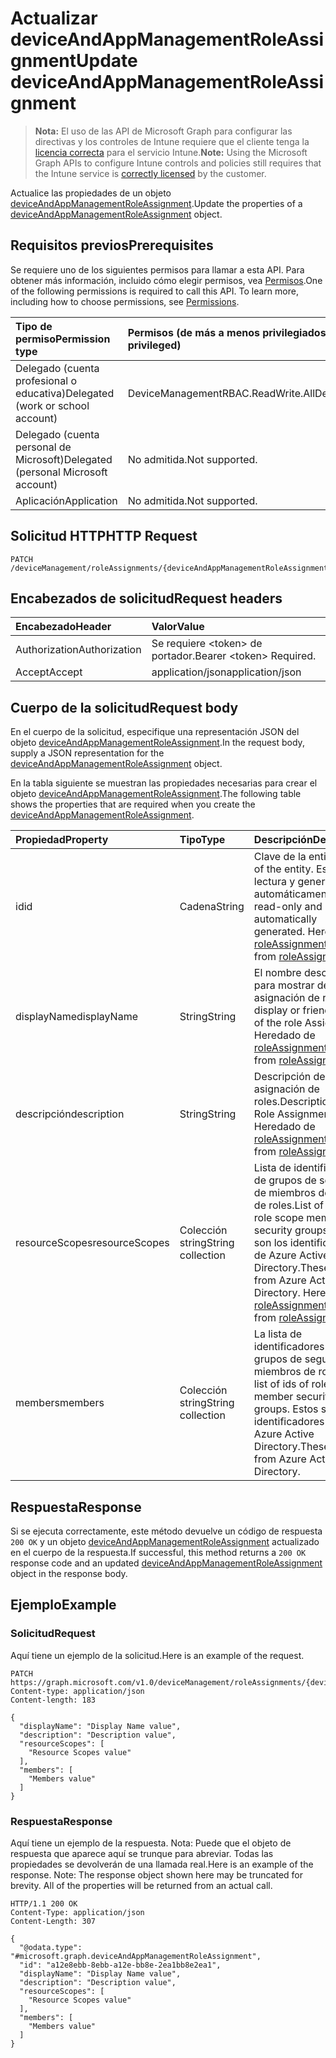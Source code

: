 # <a name="update-deviceandappmanagementroleassignment"></a><span data-ttu-id="ad125-101">Actualizar deviceAndAppManagementRoleAssignment</span><span class="sxs-lookup"><span data-stu-id="ad125-101">Update deviceAndAppManagementRoleAssignment</span></span>

> <span data-ttu-id="ad125-102">**Nota:** El uso de las API de Microsoft Graph para configurar las directivas y los controles de Intune requiere que el cliente tenga la [licencia correcta](https://go.microsoft.com/fwlink/?linkid=839381) para el servicio Intune.</span><span class="sxs-lookup"><span data-stu-id="ad125-102">**Note:** Using the Microsoft Graph APIs to configure Intune controls and policies still requires that the Intune service is [correctly licensed](https://go.microsoft.com/fwlink/?linkid=839381) by the customer.</span></span>

<span data-ttu-id="ad125-103">Actualice las propiedades de un objeto [deviceAndAppManagementRoleAssignment](../resources/intune_rbac_deviceandappmanagementroleassignment.md).</span><span class="sxs-lookup"><span data-stu-id="ad125-103">Update the properties of a [deviceAndAppManagementRoleAssignment](../resources/intune_rbac_deviceandappmanagementroleassignment.md) object.</span></span>
## <a name="prerequisites"></a><span data-ttu-id="ad125-104">Requisitos previos</span><span class="sxs-lookup"><span data-stu-id="ad125-104">Prerequisites</span></span>
<span data-ttu-id="ad125-p101">Se requiere uno de los siguientes permisos para llamar a esta API. Para obtener más información, incluido cómo elegir permisos, vea [Permisos](../../../concepts/permissions_reference.md).</span><span class="sxs-lookup"><span data-stu-id="ad125-p101">One of the following permissions is required to call this API. To learn more, including how to choose permissions, see [Permissions](../../../concepts/permissions_reference.md).</span></span>

|<span data-ttu-id="ad125-107">Tipo de permiso</span><span class="sxs-lookup"><span data-stu-id="ad125-107">Permission type</span></span>|<span data-ttu-id="ad125-108">Permisos (de más a menos privilegiados)</span><span class="sxs-lookup"><span data-stu-id="ad125-108">Permissions (from most to least privileged)</span></span>|
|:---|:---|
|<span data-ttu-id="ad125-109">Delegado (cuenta profesional o educativa)</span><span class="sxs-lookup"><span data-stu-id="ad125-109">Delegated (work or school account)</span></span>|<span data-ttu-id="ad125-110">DeviceManagementRBAC.ReadWrite.All</span><span class="sxs-lookup"><span data-stu-id="ad125-110">DeviceManagementRBAC.ReadWrite.All</span></span>|
|<span data-ttu-id="ad125-111">Delegado (cuenta personal de Microsoft)</span><span class="sxs-lookup"><span data-stu-id="ad125-111">Delegated (personal Microsoft account)</span></span>|<span data-ttu-id="ad125-112">No admitida.</span><span class="sxs-lookup"><span data-stu-id="ad125-112">Not supported.</span></span>|
|<span data-ttu-id="ad125-113">Aplicación</span><span class="sxs-lookup"><span data-stu-id="ad125-113">Application</span></span>|<span data-ttu-id="ad125-114">No admitida.</span><span class="sxs-lookup"><span data-stu-id="ad125-114">Not supported.</span></span>|

## <a name="http-request"></a><span data-ttu-id="ad125-115">Solicitud HTTP</span><span class="sxs-lookup"><span data-stu-id="ad125-115">HTTP Request</span></span>
<!-- {
  "blockType": "ignored"
}
-->
``` http
PATCH /deviceManagement/roleAssignments/{deviceAndAppManagementRoleAssignmentId}
```

## <a name="request-headers"></a><span data-ttu-id="ad125-116">Encabezados de solicitud</span><span class="sxs-lookup"><span data-stu-id="ad125-116">Request headers</span></span>
|<span data-ttu-id="ad125-117">Encabezado</span><span class="sxs-lookup"><span data-stu-id="ad125-117">Header</span></span>|<span data-ttu-id="ad125-118">Valor</span><span class="sxs-lookup"><span data-stu-id="ad125-118">Value</span></span>|
|:---|:---|
|<span data-ttu-id="ad125-119">Authorization</span><span class="sxs-lookup"><span data-stu-id="ad125-119">Authorization</span></span>|<span data-ttu-id="ad125-120">Se requiere &lt;token&gt; de portador.</span><span class="sxs-lookup"><span data-stu-id="ad125-120">Bearer &lt;token&gt; Required.</span></span>|
|<span data-ttu-id="ad125-121">Accept</span><span class="sxs-lookup"><span data-stu-id="ad125-121">Accept</span></span>|<span data-ttu-id="ad125-122">application/json</span><span class="sxs-lookup"><span data-stu-id="ad125-122">application/json</span></span>|

## <a name="request-body"></a><span data-ttu-id="ad125-123">Cuerpo de la solicitud</span><span class="sxs-lookup"><span data-stu-id="ad125-123">Request body</span></span>
<span data-ttu-id="ad125-124">En el cuerpo de la solicitud, especifique una representación JSON del objeto [deviceAndAppManagementRoleAssignment](../resources/intune_rbac_deviceandappmanagementroleassignment.md).</span><span class="sxs-lookup"><span data-stu-id="ad125-124">In the request body, supply a JSON representation for the [deviceAndAppManagementRoleAssignment](../resources/intune_rbac_deviceandappmanagementroleassignment.md) object.</span></span>

<span data-ttu-id="ad125-125">En la tabla siguiente se muestran las propiedades necesarias para crear el objeto [deviceAndAppManagementRoleAssignment](../resources/intune_rbac_deviceandappmanagementroleassignment.md).</span><span class="sxs-lookup"><span data-stu-id="ad125-125">The following table shows the properties that are required when you create the [deviceAndAppManagementRoleAssignment](../resources/intune_rbac_deviceandappmanagementroleassignment.md).</span></span>

|<span data-ttu-id="ad125-126">Propiedad</span><span class="sxs-lookup"><span data-stu-id="ad125-126">Property</span></span>|<span data-ttu-id="ad125-127">Tipo</span><span class="sxs-lookup"><span data-stu-id="ad125-127">Type</span></span>|<span data-ttu-id="ad125-128">Descripción</span><span class="sxs-lookup"><span data-stu-id="ad125-128">Description</span></span>|
|:---|:---|:---|
|<span data-ttu-id="ad125-129">id</span><span class="sxs-lookup"><span data-stu-id="ad125-129">id</span></span>|<span data-ttu-id="ad125-130">Cadena</span><span class="sxs-lookup"><span data-stu-id="ad125-130">String</span></span>|<span data-ttu-id="ad125-131">Clave de la entidad.</span><span class="sxs-lookup"><span data-stu-id="ad125-131">Key of the entity.</span></span> <span data-ttu-id="ad125-132">Es de solo lectura y generada automáticamente.</span><span class="sxs-lookup"><span data-stu-id="ad125-132">This is read-only and automatically generated.</span></span> <span data-ttu-id="ad125-133">Heredado de [roleAssignment](../resources/intune_rbac_roleassignment.md)</span><span class="sxs-lookup"><span data-stu-id="ad125-133">Inherited from [roleAssignment](../resources/intune_rbac_roleassignment.md)</span></span>|
|<span data-ttu-id="ad125-134">displayName</span><span class="sxs-lookup"><span data-stu-id="ad125-134">displayName</span></span>|<span data-ttu-id="ad125-135">String</span><span class="sxs-lookup"><span data-stu-id="ad125-135">String</span></span>|<span data-ttu-id="ad125-136">El nombre descriptivo o para mostrar de la asignación de roles.</span><span class="sxs-lookup"><span data-stu-id="ad125-136">The display or friendly name of the role Assignment.</span></span> <span data-ttu-id="ad125-137">Heredado de [roleAssignment](../resources/intune_rbac_roleassignment.md)</span><span class="sxs-lookup"><span data-stu-id="ad125-137">Inherited from [roleAssignment](../resources/intune_rbac_roleassignment.md)</span></span>|
|<span data-ttu-id="ad125-138">descripción</span><span class="sxs-lookup"><span data-stu-id="ad125-138">description</span></span>|<span data-ttu-id="ad125-139">String</span><span class="sxs-lookup"><span data-stu-id="ad125-139">String</span></span>|<span data-ttu-id="ad125-140">Descripción de la asignación de roles.</span><span class="sxs-lookup"><span data-stu-id="ad125-140">Description of the Role Assignment.</span></span> <span data-ttu-id="ad125-141">Heredado de [roleAssignment](../resources/intune_rbac_roleassignment.md)</span><span class="sxs-lookup"><span data-stu-id="ad125-141">Inherited from [roleAssignment](../resources/intune_rbac_roleassignment.md)</span></span>|
|<span data-ttu-id="ad125-142">resourceScopes</span><span class="sxs-lookup"><span data-stu-id="ad125-142">resourceScopes</span></span>|<span data-ttu-id="ad125-143">Colección string</span><span class="sxs-lookup"><span data-stu-id="ad125-143">String collection</span></span>|<span data-ttu-id="ad125-144">Lista de identificadores de grupos de seguridad de miembros del ámbito de roles.</span><span class="sxs-lookup"><span data-stu-id="ad125-144">List of ids of role scope member security groups.</span></span>  <span data-ttu-id="ad125-145">Estos son los identificadores de Azure Active Directory.</span><span class="sxs-lookup"><span data-stu-id="ad125-145">These are IDs from Azure Active Directory.</span></span> <span data-ttu-id="ad125-146">Heredado de [roleAssignment](../resources/intune_rbac_roleassignment.md)</span><span class="sxs-lookup"><span data-stu-id="ad125-146">Inherited from [roleAssignment](../resources/intune_rbac_roleassignment.md)</span></span>|
|<span data-ttu-id="ad125-147">members</span><span class="sxs-lookup"><span data-stu-id="ad125-147">members</span></span>|<span data-ttu-id="ad125-148">Colección string</span><span class="sxs-lookup"><span data-stu-id="ad125-148">String collection</span></span>|<span data-ttu-id="ad125-149">La lista de identificadores de grupos de seguridad de miembros de roles.</span><span class="sxs-lookup"><span data-stu-id="ad125-149">The list of ids of role member security groups.</span></span> <span data-ttu-id="ad125-150">Estos son los identificadores de Azure Active Directory.</span><span class="sxs-lookup"><span data-stu-id="ad125-150">These are IDs from Azure Active Directory.</span></span>|



## <a name="response"></a><span data-ttu-id="ad125-151">Respuesta</span><span class="sxs-lookup"><span data-stu-id="ad125-151">Response</span></span>
<span data-ttu-id="ad125-152">Si se ejecuta correctamente, este método devuelve un código de respuesta `200 OK` y un objeto [deviceAndAppManagementRoleAssignment](../resources/intune_rbac_deviceandappmanagementroleassignment.md) actualizado en el cuerpo de la respuesta.</span><span class="sxs-lookup"><span data-stu-id="ad125-152">If successful, this method returns a `200 OK` response code and an updated [deviceAndAppManagementRoleAssignment](../resources/intune_rbac_deviceandappmanagementroleassignment.md) object in the response body.</span></span>

## <a name="example"></a><span data-ttu-id="ad125-153">Ejemplo</span><span class="sxs-lookup"><span data-stu-id="ad125-153">Example</span></span>
### <a name="request"></a><span data-ttu-id="ad125-154">Solicitud</span><span class="sxs-lookup"><span data-stu-id="ad125-154">Request</span></span>
<span data-ttu-id="ad125-155">Aquí tiene un ejemplo de la solicitud.</span><span class="sxs-lookup"><span data-stu-id="ad125-155">Here is an example of the request.</span></span>
``` http
PATCH https://graph.microsoft.com/v1.0/deviceManagement/roleAssignments/{deviceAndAppManagementRoleAssignmentId}
Content-type: application/json
Content-length: 183

{
  "displayName": "Display Name value",
  "description": "Description value",
  "resourceScopes": [
    "Resource Scopes value"
  ],
  "members": [
    "Members value"
  ]
}
```

### <a name="response"></a><span data-ttu-id="ad125-156">Respuesta</span><span class="sxs-lookup"><span data-stu-id="ad125-156">Response</span></span>
<span data-ttu-id="ad125-p107">Aquí tiene un ejemplo de la respuesta. Nota: Puede que el objeto de respuesta que aparece aquí se trunque para abreviar. Todas las propiedades se devolverán de una llamada real.</span><span class="sxs-lookup"><span data-stu-id="ad125-p107">Here is an example of the response. Note: The response object shown here may be truncated for brevity. All of the properties will be returned from an actual call.</span></span>
``` http
HTTP/1.1 200 OK
Content-Type: application/json
Content-Length: 307

{
  "@odata.type": "#microsoft.graph.deviceAndAppManagementRoleAssignment",
  "id": "a12e8ebb-8ebb-a12e-bb8e-2ea1bb8e2ea1",
  "displayName": "Display Name value",
  "description": "Description value",
  "resourceScopes": [
    "Resource Scopes value"
  ],
  "members": [
    "Members value"
  ]
}
```








